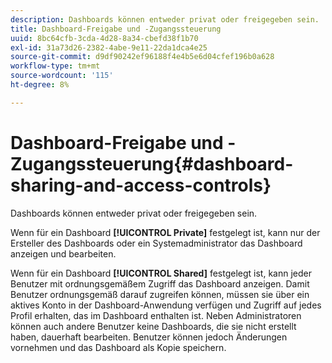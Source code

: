 ```yaml
---
description: Dashboards können entweder privat oder freigegeben sein.
title: Dashboard-Freigabe und -Zugangssteuerung
uuid: 8bc64cfb-3cda-4d28-8a34-cbefd38f1b70
exl-id: 31a73d26-2382-4abe-9e11-22da1dca4e25
source-git-commit: d9df90242ef96188f4e4b5e6d04cfef196b0a628
workflow-type: tm+mt
source-wordcount: '115'
ht-degree: 8%

---
```


# Dashboard-Freigabe und -Zugangssteuerung{#dashboard-sharing-and-access-controls}

Dashboards können entweder privat oder freigegeben sein.

Wenn für ein Dashboard **[!UICONTROL Private]** festgelegt ist, kann nur der Ersteller des Dashboards oder ein Systemadministrator das Dashboard anzeigen und bearbeiten.

Wenn für ein Dashboard **[!UICONTROL Shared]** festgelegt ist, kann jeder Benutzer mit ordnungsgemäßem Zugriff das Dashboard anzeigen. Damit Benutzer ordnungsgemäß darauf zugreifen können, müssen sie über ein aktives Konto in der Dashboard-Anwendung verfügen und Zugriff auf jedes Profil erhalten, das im Dashboard enthalten ist. Neben Administratoren können auch andere Benutzer keine Dashboards, die sie nicht erstellt haben, dauerhaft bearbeiten. Benutzer können jedoch Änderungen vornehmen und das Dashboard als Kopie speichern.
